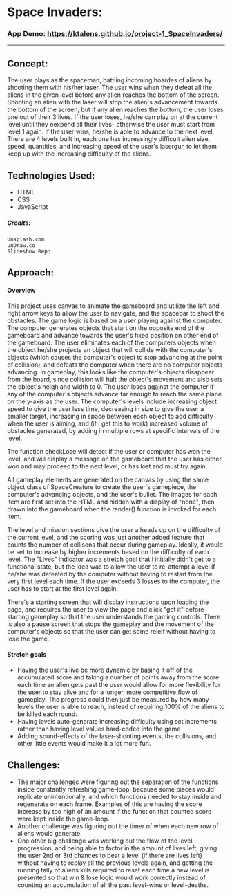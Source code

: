  
# Space Invaders: 

### App Demo: https://ktalens.github.io/project-1_SpaceInvaders/

---

## Concept:
The user plays as the spaceman, battling incoming hoardes of aliens by shooting them with his/her laser. The user wins when they defeat all the aliens in the given level before any alien reaches the bottom of the screen. Shooting an alien with the laser will stop the alien's advancement towards the bottom of the screen, but if any alien reaches the bottom, the user loses one out of their 3 lives. If the user loses, he/she can play on at the current level until they eexpend all their lives- otherwise the user must start from level 1 again. If the user wins, he/she is able to advance to the next level. There are 4 levels built in, each one has increasingly difficult alien size, speed, quantities, and increasing speed of the user's lasergun to let them keep up with the increasing difficulty of the aliens. 

## Technologies Used:

* HTML
* CSS
* JavaScript 

##### Credits:

    Unsplash.com
    unDraw.co
    Slideshow Repo

## Approach:

#### Overview
This project uses canvas to animate the gameboard and utilize the left and right arrow keys to allow the user to navigate, and the spacebar to shoot the obstacles. The game logic is based on a user playing against the computer. The computer generates objects that start on the opposite end of the gameboard and advance towards the user's fixed position on other end of the gameboard. The user eliminates each of the computers objects when the object he/she projects an object that will collide with the computer's objects (which causes the computer's object to stop advancing at the point of collision), and defeats the computer when there are no computer objects advancing. In gameplay, this looks like the computer's objects disappear from the board, since collision will halt the object's movement and also sets the object's heigh and width to 0. The user loses against the computer if any of the computer's objects advance far enough to reach the same plane on the y-axis as the user. The computer's levels include increasing object speed to give the user less time, decreasing in size to give the user a smaller target, increasing in space between each object to add difficulty when the user is aiming, and (if I get this to work) increased volume of obstacles generated, by adding in multiple rows at specific intervals of the level.

 The function checkLose will detect if the user or computer has won the level, and will display a message on the gameboard that the user has either won and may proceed to the next level, or has lost and must try again. 


 All gameplay elements are generated on the canvas by using the same object class of SpaceCreature to create the user's gamepiece, the computer's advancing objects, and the user's bullet. The images for each item are first set into the HTML and hidden with a display of "none", then drawn into the gameboard when the render() function is invoked for each item. 

 The level and mission sections give the user a heads up on the difficulty of the current level, and the scoring was just another added feature that counts the number of collisons that occur during gameplay. Ideally, it would be set to increase by higher increments based on the difficulty of each level. The "Lives" indicator was a stretch goal that I initially didn't get to a functional state, but the idea was to allow the user to re-attempt a level if he/she was defeated by the computer without having to restart from the very first level each time. If the user exceeds 3 losses to the computer, the user has to start at the first level again. 

There's a starting screen that will display instructions upon loading the page, and requires the user to view the page and click "got it" before starting gameplay so that the user understands the gaming controls. There is also a pause screen that stops the gameplay and the movement of the computer's objects so that the user can get some releif without having to lose the game.
 



#### Stretch goals

* Having the user's live be more dynamic by basing it off of the accumulated score and taking a number of points away from the score each time an alien gets past the user would allow for more flexibility for the user to stay alive and for a longer, more competitive flow of gameplay. The progress could then just be measured by how many levels the user is able to reach, instead of requiring 100% of the aliens to be killed each round.
* Having levels auto-generate increasing difficulty using set increments rather than having level values hard-coded into the game 
* Adding sound-effects of the laser-shooting events, the collisions, and other little events  would make it a lot more fun.

## Challenges:

* The major challenges were figuring out the separation of the functions inside constantly refreshing game-loop, because some pieces would replicate unintentionally, and which functions needed to stay inside and regenerate on each frame. Examples of this are having the score increase by too high of an amount if the function that counted score were kept inside the game-loop. 
* Another challenge was figuring out the timer of when each new row of aliens would generate.
* One other big challenge was working out the flow of the level progression, and being able to factor in the amount of lives left, giving the user 2nd or 3rd chances to beat a level (if there are lives left) without having to replay all the previous levels again, and getting the running tally of 
aliens kills required to reset each time a new level is presented so that win & lose logic would work correctly instead of counting an accumulation of all the past level-wins or level-deaths. 



<!-- explanations of the technologies used, the approach taken, installation instructions, unsolved problems, etc. -->

 